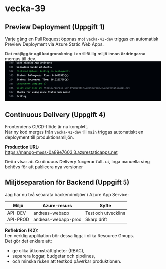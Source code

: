 # vecka-39 
## Preview Deployment (Uppgift 1)

Varje gång en Pull Request öppnas mot `vecka-41-dev` triggas en automatisk Preview Deployment via Azure Static Web Apps.

Det möjliggör agil kodgranskning i en tillfällig miljö innan ändringarna mergas till dev.
![Preview Deployment Screenshot](Uppgift1.png)

## Continuous Delivery (Uppgift 4)

Frontendens CI/CD-flöde är nu komplett.  
När ny kod mergas från `vecka-41-dev` till `main` triggas automatiskt en deployment till produktionsmiljön.

**Production URL:**  
https://mango-moss-0a89e7603.3.azurestaticapps.net

Detta visar att Continuous Delivery fungerar fullt ut, inga manuella steg behövs för att publicera nya versioner.

## Miljöseparation för Backend (Uppgift 5)

Jag har nu två separata backendmiljöer i Azure App Service:

| Miljö | Azure-resurs | Syfte |
|-------|---------------|--------|
| API-DEV | andreas-webapp | Test och utveckling |
| API-PROD | andreas-webapp-prod | Skarp drift |

**Reflektion (K2):**  
I en verklig applikation bör dessa ligga i olika Resource Groups.  
Det gör det enklare att:
- ge olika åtkomsträttigheter (RBAC),
- separera loggar, budgetar och pipelines,
- och minska risken att testkod påverkar produktionen.
